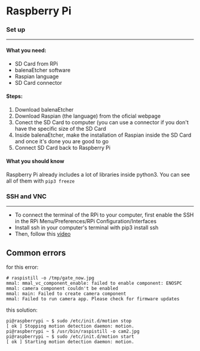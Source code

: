 # Raspberry Pi

### Set up
----------------------------

#### What you need:
- SD Card from RPi
- balenaEtcher software
- Raspian language
- SD Card connector

#### Steps:
1. Download balenaEtcher
2. Download Raspian (the language) from the oficial webpage
3. Conect the SD Card to computer (you can use a connector if you don't have the specific size of the SD Card
4. Inside balenaEtcher, make the installation of Raspian inside the SD Card and once it's done you are good to go
5. Connect SD Card back to Raspberry Pi


#### What you should know

Raspberry Pi already includes a lot of libraries inside python3. You can see all of them with  `pip3 freeze`

### SSH and VNC
--------------

- To connect the terminal of the RPi to your computer, first enable the SSH in the RPi Menu/Preferences/RPi Configuration/Interfaces
- Install ssh in your computer's terminal with pip3 install ssh
- Then, follow this [video](https://www.youtube.com/watch?v=Oj_6SMktlso) 

## Common errors

for this error:

`````
# raspistill -o /tmp/gate_now.jpg
mmal: mmal_vc_component_enable: failed to enable component: ENOSPC
mmal: camera component couldn't be enabled
mmal: main: Failed to create camera component
mmal: Failed to run camera app. Please check for firmware updates
`````
this solution:
`````
pi@raspberrypi ~ $ sudo /etc/init.d/motion stop
[ ok ] Stopping motion detection daemon: motion.
pi@raspberrypi ~ $ /usr/bin/raspistill -o cam2.jpg
pi@raspberrypi ~ $ sudo /etc/init.d/motion start
[ ok ] Starting motion detection daemon: motion.

`````
